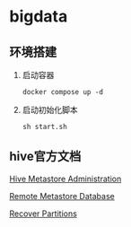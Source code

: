 # bigdata

## 环境搭建

1. 启动容器

   ```shell
   docker compose up -d
   ```

2. 启动初始化脚本

   ```shell
   sh start.sh
   ```



## hive官方文档



[Hive Metastore Administration](https://cwiki.apache.org/confluence/display/Hive/AdminManual+Metastore+Administration#AdminManualMetastoreAdministration-HiveMetastoreAdministration)

[Remote Metastore Database](https://cwiki.apache.org/confluence/display/Hive/AdminManual+Metastore+Administration#AdminManualMetastoreAdministration-Local/EmbeddedMetastoreServer)

[Recover Partitions](https://cwiki.apache.org/confluence/display/Hive/LanguageManual+DDL#LanguageManualDDL-RecoverPartitions(MSCKREPAIRTABLE))
